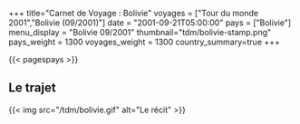 +++
title="Carnet de Voyage : Bolivie"
voyages = ["Tour du monde 2001","Bolivie (09/2001)"]
date = "2001-09-21T05:00:00"
pays = ["Bolivie"]
menu_display = "Bolivie 09/2001"
thumbnail="tdm/bolivie-stamp.png"
pays_weight = 1300
voyages_weight = 1300
country_summary=true
+++

{{< pagespays >}}
## Le trajet
{{< img src="/tdm/bolivie.gif" alt="Le récit" >}}
